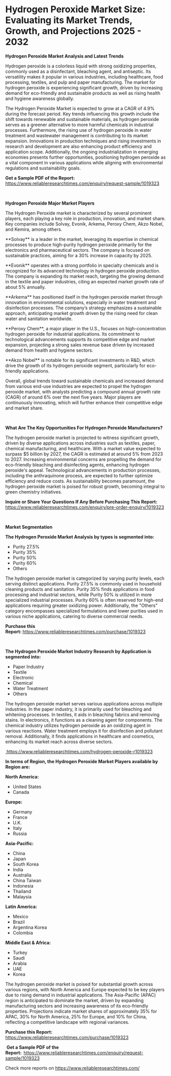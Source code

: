 <p><h1>Hydrogen Peroxide Market Size: Evaluating its Market Trends, Growth, and Projections 2025 - 2032</h1></p><p><strong>Hydrogen Peroxide Market Analysis and Latest Trends</strong></p>
<p><p>Hydrogen peroxide is a colorless liquid with strong oxidizing properties, commonly used as a disinfectant, bleaching agent, and antiseptic. Its versatility makes it popular in various industries, including healthcare, food processing, textiles, and pulp and paper manufacturing. The market for hydrogen peroxide is experiencing significant growth, driven by increasing demand for eco-friendly and sustainable products as well as rising health and hygiene awareness globally.</p><p>The Hydrogen Peroxide Market is expected to grow at a CAGR of 4.9% during the forecast period. Key trends influencing this growth include the shift towards renewable and sustainable materials, as hydrogen peroxide serves as a greener alternative to more harmful chemicals in industrial processes. Furthermore, the rising use of hydrogen peroxide in water treatment and wastewater management is contributing to its market expansion. Innovations in production techniques and rising investments in research and development are also enhancing product efficiency and application scope. Additionally, the ongoing industrialization in emerging economies presents further opportunities, positioning hydrogen peroxide as a vital component in various applications while aligning with environmental regulations and sustainability goals.</p></p>
<p><strong>Get a Sample PDF of the Report:&nbsp;</strong> <a href="https://www.reliableresearchtimes.com/enquiry/request-sample/1019323?utm_campaign=3313&utm_medium=2&utm_source=Github&utm_content=ia&utm_term=01042025&utm_id=hydrogen-peroxide">https://www.reliableresearchtimes.com/enquiry/request-sample/1019323</a></p>
<p>&nbsp;</p>
<p><strong>Hydrogen Peroxide Major Market Players</strong></p>
<p><p>The Hydrogen Peroxide market is characterized by several prominent players, each playing a key role in production, innovation, and market share. Key companies include Solvay, Evonik, Arkema, Peroxy Chem, Akzo Nobel, and Kemira, among others.</p><p>**Solvay** is a leader in the market, leveraging its expertise in chemical processes to produce high-purity hydrogen peroxide primarily for the electronics and pharmaceutical sectors. The company is focused on sustainable practices, aiming for a 30% increase in capacity by 2025.</p><p>**Evonik** operates with a strong portfolio in specialty chemicals and is recognized for its advanced technology in hydrogen peroxide production. The company is expanding its market reach, targeting the growing demand in the textile and paper industries, citing an expected market growth rate of about 5% annually.</p><p>**Arkema** has positioned itself in the hydrogen peroxide market through innovation in environmental solutions, especially in water treatment and disinfection processes. The company’s strategy emphasizes a sustainable approach, anticipating market growth driven by the rising need for clean water and sanitation worldwide.</p><p>**Peroxy Chem**, a major player in the U.S., focuses on high-concentration hydrogen peroxide for industrial applications. Its commitment to technological advancements supports its competitive edge and market expansion, projecting a strong sales revenue base driven by increased demand from health and hygiene sectors.</p><p>**Akzo Nobel** is notable for its significant investments in R&D, which drive the growth of its hydrogen peroxide segment, particularly for eco-friendly applications. </p><p>Overall, global trends toward sustainable chemicals and increased demand from various end-use industries are expected to propel the hydrogen peroxide market, with analysts predicting a compound annual growth rate (CAGR) of around 6% over the next five years. Major players are continuously innovating, which will further enhance their competitive edge and market share.</p></p>
<p>&nbsp;</p>
<p><strong>What Are The Key Opportunities For Hydrogen Peroxide Manufacturers?</strong></p>
<p><p>The hydrogen peroxide market is projected to witness significant growth, driven by diverse applications across industries such as textiles, paper, chemical manufacturing, and healthcare. With a market value expected to surpass $5 billion by 2027, the CAGR is estimated at around 5% from 2023 to 2027. Increasing environmental concerns are propelling the demand for eco-friendly bleaching and disinfecting agents, enhancing hydrogen peroxide's appeal. Technological advancements in production processes, including the anthraquinone process, are expected to further optimize efficiency and reduce costs. As sustainability becomes paramount, the hydrogen peroxide market is poised for robust growth, becoming integral to green chemistry initiatives.</p></p>
<p><strong>Inquire or Share Your Questions If Any Before Purchasing This Report:</strong> <a href="https://www.reliableresearchtimes.com/enquiry/pre-order-enquiry/1019323?utm_campaign=3313&utm_medium=2&utm_source=Github&utm_content=ia&utm_term=01042025&utm_id=hydrogen-peroxide">https://www.reliableresearchtimes.com/enquiry/pre-order-enquiry/1019323</a></p>
<p>&nbsp;</p>
<p><strong>Market Segmentation</strong></p>
<p><strong>The Hydrogen Peroxide Market Analysis by types is segmented into:</strong></p>
<p><ul><li>Purity 27.5%</li><li>Purity 35%</li><li>Purity 50%</li><li>Purity 60%</li><li>Others</li></ul></p>
<p><p>The hydrogen peroxide market is categorized by varying purity levels, each serving distinct applications. Purity 27.5% is commonly used in household cleaning products and sanitation. Purity 35% finds applications in food processing and industrial sectors, while Purity 50% is utilized in more specialized industrial processes. Purity 60% is often reserved for high-end applications requiring greater oxidizing power. Additionally, the "Others" category encompasses specialized formulations and lower purities used in various niche applications, catering to diverse commercial needs.</p></p>
<p><strong>Purchase this Report:&nbsp;</strong><a href="https://www.reliableresearchtimes.com/purchase/1019323?utm_campaign=3313&utm_medium=2&utm_source=Github&utm_content=ia&utm_term=01042025&utm_id=hydrogen-peroxide">https://www.reliableresearchtimes.com/purchase/1019323</a></p>
<p>&nbsp;</p>
<p><strong>The Hydrogen Peroxide Market Industry Research by Application is segmented into:</strong></p>
<p><ul><li>Paper Industry</li><li>Textile</li><li>Electronic</li><li>Chemical</li><li>Water Treatment</li><li>Others</li></ul></p>
<p><p>The hydrogen peroxide market serves various applications across multiple industries. In the paper industry, it is primarily used for bleaching and whitening processes. In textiles, it aids in bleaching fabrics and removing stains. In electronics, it functions as a cleaning agent for components. The chemical industry utilizes hydrogen peroxide as an oxidizing agent in various reactions. Water treatment employs it for disinfection and pollutant removal. Additionally, it finds applications in healthcare and cosmetics, enhancing its market reach across diverse sectors.</p></p>
<p><a href="https://www.reliableresearchtimes.com/hydrogen-peroxide-r1019323?utm_campaign=3313&utm_medium=2&utm_source=Github&utm_content=ia&utm_term=01042025&utm_id=hydrogen-peroxide">&nbsp;https://www.reliableresearchtimes.com/hydrogen-peroxide-r1019323</a></p>
<p><strong>In terms of Region, the Hydrogen Peroxide Market Players available by Region are:</strong></p>
<p>
    <p> <strong> North America: </strong>
        <ul>
            <li>United States</li>
            <li>Canada</li>
        </ul>
        </p> 
    <p> <strong> Europe: </strong>
        <ul>
            <li>Germany</li>
            <li>France</li>
            <li>U.K.</li>
            <li>Italy</li>
            <li>Russia</li>
        </ul>
        </p> 
    <p> <strong> Asia-Pacific: </strong>
        <ul>
            <li>China</li>
            <li>Japan</li>
            <li>South Korea</li>
            <li>India</li>
            <li>Australia</li>
            <li>China Taiwan</li>
            <li>Indonesia</li>
            <li>Thailand</li>
            <li>Malaysia</li>
        </ul>
        </p> 
    <p> <strong> Latin America: </strong>
        <ul>
            <li>Mexico</li>
            <li>Brazil</li>
            <li>Argentina Korea</li>
            <li>Colombia</li>
        </ul>
        </p> 
    <p> <strong> Middle East & Africa: </strong>
        <ul>
            <li>Turkey</li>
            <li>Saudi</li>
            <li>Arabia</li>
            <li>UAE</li>
            <li>Korea</li>
        </ul>
    </p>
    </p>
<p><p>The hydrogen peroxide market is poised for substantial growth across various regions, with North America and Europe expected to be key players due to rising demand in industrial applications. The Asia-Pacific (APAC) region is anticipated to dominate the market, driven by expanding manufacturing sectors and increasing awareness of its eco-friendly properties. Projections indicate market shares of approximately 35% for APAC, 30% for North America, 25% for Europe, and 10% for China, reflecting a competitive landscape with regional variances.</p></p>
<p><strong>Purchase this Report: </strong><a href="https://www.reliableresearchtimes.com/purchase/1019323?utm_campaign=3313&utm_medium=2&utm_source=Github&utm_content=ia&utm_term=01042025&utm_id=hydrogen-peroxide">https://www.reliableresearchtimes.com/purchase/1019323</a></p>
<p>&nbsp;<strong>Get a Sample PDF of the Report:&nbsp;&nbsp;</strong><a href="https://www.reliableresearchtimes.com/enquiry/request-sample/1019323?utm_campaign=3313&utm_medium=2&utm_source=Github&utm_content=ia&utm_term=01042025&utm_id=hydrogen-peroxide">https://www.reliableresearchtimes.com/enquiry/request-sample/1019323</a></p>
<p><strong></strong></p>
<p>Check more reports on <a href="https://www.reliableresearchtimes.com/?utm_campaign=3313&utm_medium=2&utm_source=Github&utm_content=ia&utm_term=01042025&utm_id=hydrogen-peroxide">https://www.reliableresearchtimes.com/</a></p>